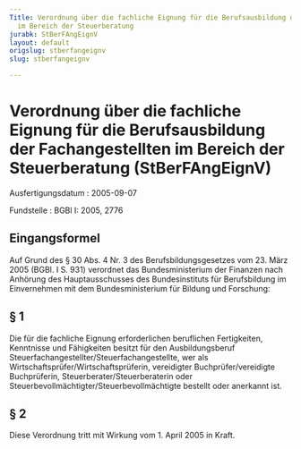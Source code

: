 ```yaml
---
Title: Verordnung über die fachliche Eignung für die Berufsausbildung der Fachangestellten
  im Bereich der Steuerberatung
jurabk: StBerFAngEignV
layout: default
origslug: stberfangeignv
slug: stberfangeignv

---
```


# Verordnung über die fachliche Eignung für die Berufsausbildung der Fachangestellten im Bereich der Steuerberatung (StBerFAngEignV)

Ausfertigungsdatum
:   2005-09-07

Fundstelle
:   BGBl I: 2005, 2776



## Eingangsformel

Auf Grund des § 30 Abs. 4 Nr. 3 des Berufsbildungsgesetzes vom 23. März 2005 (BGBl. I S. 931) verordnet das Bundesministerium der Finanzen nach Anhörung des Hauptausschusses des Bundesinstituts für Berufsbildung im Einvernehmen mit dem Bundesministerium für Bildung und Forschung:


## § 1

Die für die fachliche Eignung erforderlichen beruflichen Fertigkeiten, Kenntnisse und Fähigkeiten besitzt für den Ausbildungsberuf Steuerfachangestellter/Steuerfachangestellte, wer als Wirtschaftsprüfer/Wirtschaftsprüferin, vereidigter Buchprüfer/vereidigte Buchprüferin, Steuerberater/Steuerberaterin oder Steuerbevollmächtigter/Steuerbevollmächtigte bestellt oder anerkannt ist.


## § 2

Diese Verordnung tritt mit Wirkung vom 1. April 2005 in Kraft.


